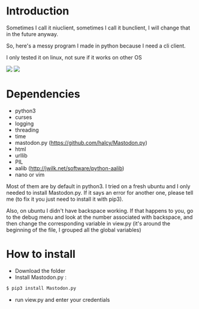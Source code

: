 # Introduction
Sometimes I call it niuclient, sometimes I call it bunclient, I will change that in the future anyway.

So, here's a messy program I made in python because I need a cli client.

I only tested it on linux, not sure if it works on other OS

![](https://cesese.github.io/resources/1574959165-sc.png)
![](https://cesese.github.io/resources/1574959144-sc.png)

# Dependencies
* python3
* curses
* logging
* threading
* time
* mastodon.py (https://github.com/halcy/Mastodon.py)
* html
* urllib
* PIL
* aalib (http://jwilk.net/software/python-aalib)
* nano or vim

Most of them are by default in python3. I tried on a fresh ubuntu and I only needed to install Mastodon.py.
If it says an error for another one, please tell me (to fix it you just need to install it with pip3).

Also, on ubuntu I didn't have backspace working. If that happens to you, go to the debug menu and look at the number associated with backspace, and then change the corresponding variable in view.py (it's around the beginning of the file, I grouped all the global variables)

# How to install
* Download the folder
* Install Mastodon.py :
```sh
$ pip3 install Mastodon.py
```
* run view.py and enter your credentials


